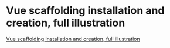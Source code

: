 # Vue scaffolding installation and creation, full illustration
[Vue scaffolding installation and creation, full illustration](https://aiwithcloud.com/2022/09/19/vue_scaffolding_installation_and_creation_full_illustration/)